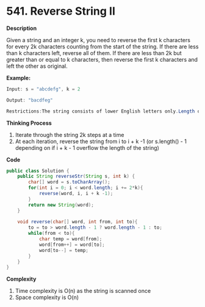 # 541. Reverse String II

**Description**

Given a string and an integer k, you need to reverse the first k characters for every 2k characters counting from the start of the string. If there are less than k characters left, reverse all of them. If there are less than 2k but greater than or equal to k characters, then reverse the first k characters and left the other as original.

**Example:**

```java
Input: s = "abcdefg", k = 2

Output: "bacdfeg"

Restrictions:The string consists of lower English letters only.Length of the given string and k will in the range [1, 10000]
```

**Thinking Process**

1. Iterate through the string 2k steps at a time
2. At each iteration, reverse the string from i to i + k -1 (or s.length() - 1 depending on if i + k - 1 overflow the length of the string)

**Code**

```java
public class Solution {
    public String reverseStr(String s, int k) {
        char[] word = s.toCharArray();
        for(int i = 0; i < word.length; i += 2*k){
            reverse(word, i, i + k -1);
        }
        return new String(word);
    }
    
    void reverse(char[] word, int from, int to){
        to = to > word.length - 1 ? word.length - 1 : to;
        while(from < to){
            char temp = word[from];
            word[from++] = word[to];
            word[to--] = temp;
        }
    }
}
```

**Complexity**

1. Time complexity is O(n) as the string is scanned once
2. Space complexity is O(n)